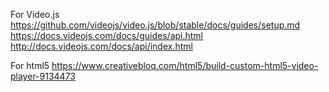 For Video.js
https://github.com/videojs/video.js/blob/stable/docs/guides/setup.md
https://docs.videojs.com/docs/guides/api.html
http://docs.videojs.com/docs/api/index.html


For html5 
https://www.creativebloq.com/html5/build-custom-html5-video-player-9134473
